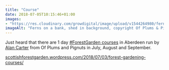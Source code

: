 ```yaml
---
title: "Course"
date: 2018-07-05T10:15:46+01:00
images: 
- "https://res.cloudinary.com/growdigital/image/upload/v1544264980/ferns-28342236747.jpg"
imageAlt: "Ferns on a bank, shed in background, copyright Of Plums & Pignuts"
---
```


Just heard that there are 1 day [#ForestGarden courses](https://scottishforestgarden.wordpress.com/2018/07/03/forest-gardening-courses/) in Aberdeen run by [Alan Carter](https://scottishforestgarden.wordpress.com/contact/) from Of Plums and Pignuts in July, August and September.

[scottishforestgarden.wordpress.com/2018/07/03/forest-gardening-courses/](https://scottishforestgarden.wordpress.com/2018/07/03/forest-gardening-courses/)
